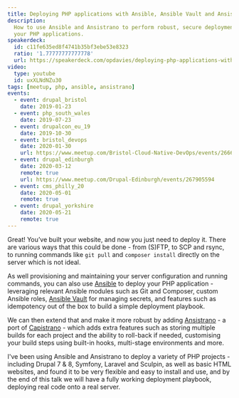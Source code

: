 ```yaml
---
title: Deploying PHP applications with Ansible, Ansible Vault and Ansistrano
description:
  How to use Ansible and Ansistrano to perform robust, secure deployments of
  your PHP applications.
speakerdeck:
  id: c11fe635ed8f4741b35bf3ebe53e8323
  ratio: '1.77777777777778'
  url: https://speakerdeck.com/opdavies/deploying-php-applications-with-ansible-ansible-vault-and-ansistrano
video:
  type: youtube
  id: uxXLNdNZu30
tags: [meetup, php, ansible, ansistrano]
events:
  - event: drupal_bristol
    date: 2019-01-23
  - event: php_south_wales
    date: 2019-07-23
  - event: drupalcon_eu_19
    date: 2019-10-30
  - event: bristol_devops
    date: 2020-01-30
    url: https://www.meetup.com/Bristol-Cloud-Native-DevOps/events/266609627
  - event: drupal_edinburgh
    date: 2020-03-12
    remote: true
    url: https://www.meetup.com/Drupal-Edinburgh/events/267905594
  - event: cms_philly_20
    date: 2020-05-01
    remote: true
  - event: drupal_yorkshire
    date: 2020-05-21
    remote: true
---
```


Great! You’ve built your website, and now you just need to deploy it. There are
various ways that this could be done - from (S)FTP, to SCP and rsync, to running
commands like `git pull` and `composer install` directly on the server which is
not ideal.

As well provisioning and maintaining your server configuration and running
commands, you can also use [Ansible](https://www.ansible.com) to deploy your PHP
application - leveraging relevant Ansible modules such as Git and Composer,
custom Ansible roles,
[Ansible Vault](https://docs.ansible.com/ansible/latest/user_guide/vault.html)
for managing secrets, and features such as idempotency out of the box to build a
simple deployment playbook.

We can then extend that and make it more robust by adding
[Ansistrano](https://ansistrano.com) - a port of
[Capistrano](https://capistranorb.com) - which adds extra features such as
storing multiple builds for each project and the ability to roll-back if needed,
customising your build steps using built-in hooks, multi-stage environments and
more.

I've been using Ansible and Ansistrano to deploy a variety of PHP projects -
including Drupal 7 & 8, Symfony, Laravel and Sculpin, as well as basic HTML
websites, and found it to be very flexible and easy to install and use, and by
the end of this talk we will have a fully working deployment playbook, deploying
real code onto a real server.
